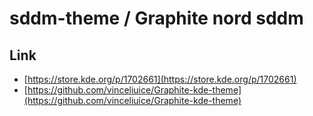 

# sddm-theme / Graphite nord sddm


## Link

* [https://store.kde.org/p/1702661](https://store.kde.org/p/1702661)
* [https://github.com/vinceliuice/Graphite-kde-theme](https://github.com/vinceliuice/Graphite-kde-theme)
